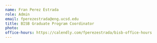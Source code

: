 ```yaml
---
name: Fran Perez Estrada
role: Admin
email: fperezestrada@eng.ucsd.edu
title: BISB Graduate Program Coordinator
photo: 
office-hours: https://calendly.com/fperezestrada/bisb-office-hours
---
```


